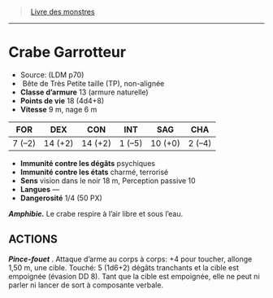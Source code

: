﻿> [Livre des monstres](tome_of_beasts.md)

---

# Crabe Garrotteur

- Source: (LDM p70)
-  Bête de Très Petite taille (TP), non-alignée
- **Classe d’armure** 13 (armure naturelle)
- **Points de vie** 18 (4d4+8)
- **Vitesse** 9 m, nage 6 m

|FOR|DEX|CON|INT|SAG|CHA|
|---|---|---|---|---|---|
|7 (–2)|14 (+2)|14 (+2)|1 (–5)|10 (+0)|2 (–4)|

- **Immunité contre les dégâts** psychiques
- **Immunité contre les états** charmé, terrorisé
- **Sens** vision dans le noir 18 m, Perception passive 10
- **Langues** —
- **Dangerosité** 1/4 (50 PX)

**_Amphibie._** Le crabe respire à l’air libre et sous l’eau.

## ACTIONS

**_Pince-fouet_** . Attaque d’arme au corps à corps: +4 pour toucher, allonge 1,50 m, une cible. Touché: 5 (1d6+2) dégâts tranchants et la cible est empoignée (évasion DD 8). Tant que la cible est empoignée, elle ne peut ni parler ni lancer de sort à composante verbale.

